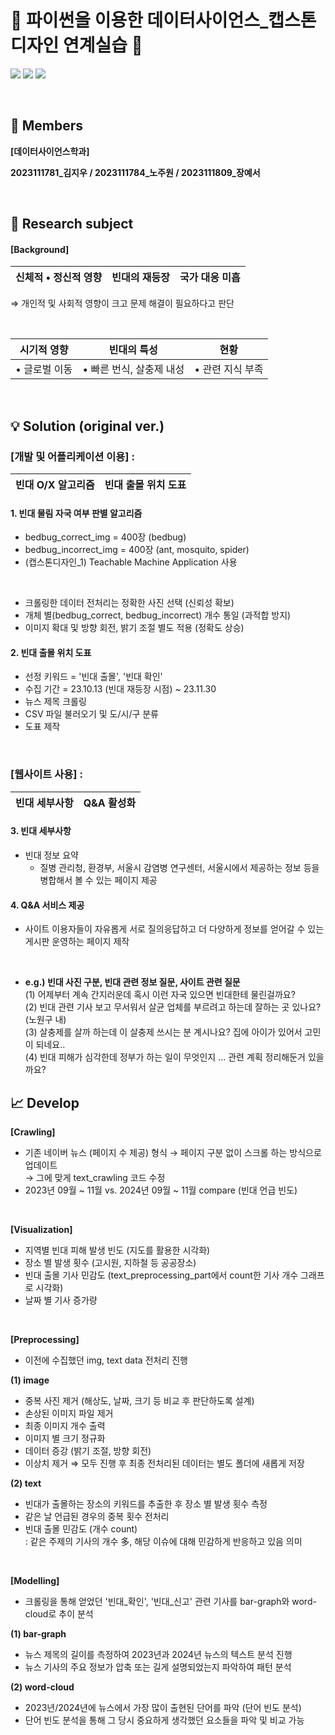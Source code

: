 # 🐞 파이썬을 이용한 데이터사이언스_캡스톤디자인 연계실습 🐞

<div align> 
<img src="https://img.shields.io/badge/GitHub-181717?style=for-the-badge&logo=github&logoColor=white">
<img src="https://img.shields.io/badge/Python-3776AB?style=for-the-badge&logo=python&logoColor=white">
<img src="https://img.shields.io/badge/Git-F05032?style=for-the-badge&logo=git&logoColor=white">
</div align> 

&nbsp;

## 👥 Members
**[데이터사이언스학과]**

**2023111781_김지우 / 2023111784_노주원 / 2023111809_장예서**

&nbsp;

##  🔎 Research subject
#### [Background]


|신체적 • 정신적 영향|빈대의 재등장|국가 대응 미흡|
|-----|-----|-----|

  ⇒ 개인적 및 사회적 영향이 크고 문제 해결이 필요하다고 판단

&nbsp;

|시기적 영향|빈대의 특성|현황|
|-----|-----|-----|
|• 글로벌 이동|• 빠른 번식, 살충제 내성 |• 관련 지식 부족|

&nbsp;

## 💡 Solution (original ver.)
### [개발 및 어플리케이션 이용] : 
|빈대 O/X 알고리즘|빈대 출몰 위치 도표|
|------|------|


#### 1. 빈대 물림 자국 여부 판별 알고리즘
- bedbug_correct_img = 400장 (bedbug)
- bedbug_incorrect_img = 400장 (ant, mosquito, spider)
- (캡스톤디자인_1) Teachable Machine Application 사용

<br>

- 크롤링한 데이터 전처리는 정확한 사진 선택 (신뢰성 확보)
- 개체 별(bedbug_correct, bedbug_incorrect) 개수 통일 (과적합 방지)
- 이미지 확대 및 방향 회전, 밝기 조절 별도 적용 (정확도 상승)

#### 2. 빈대 출몰 위치 도표
- 선정 키워드 = '빈대 출몰', '빈대 확인'
- 수집 기간 = 23.10.13 (빈대 재등장 시점) ~ 23.11.30 <br/>
- 뉴스 제목 크롤링
- CSV 파일 불러오기 및 도/시/구 분류
- 도표 제작 

&nbsp;

### [웹사이트 사용] : 
|빈대 세부사항|Q&A 활성화|
|------|------|


#### 3. 빈대 세부사항
- 빈대 정보 요약
  - 질병 관리청, 환경부, 서울시 감염병 연구센터, 서울시에서 제공하는 정보 등을 병합해서 볼 수 있는 페이지 제공

#### 4. Q&A 서비스 제공
- 사이트 이용자들이 자유롭게 서로 질의응답하고 더 다양하게 정보를 얻어갈 수 있는 게시판 운영하는 페이지 제작

<br>

- **e.g.) 빈대 사진 구분, 빈대 관련 정보 질문, 사이트 관련 질문** <br/>
(1) 어제부터 계속 간지러운데 혹시 이런 자국 있으면 빈대한테 물린걸까요? <br/>
(2) 빈대 관련 기사 보고 무서워서 살균 업체를 부르려고 하는데 잘하는 곳 있나요? (노원구 내) <br/>
(3) 살충제를 살까 하는데 이 살충제 쓰시는 분 계시나요? 집에 아이가 있어서 고민이 되네요..<br/>
(4) 빈대 피해가 심각한데 정부가 하는 일이 무엇인지 ... 관련 계획 정리해둔거 있을까요? <br/>


## 📈 Develop
**[Crawling]**
- 기존 네이버 뉴스 (페이지 수 제공) 형식 → 페이지 구분 없이 스크롤 하는 방식으로 업데이트 <br/>
   → 그에 맞게 text_crawling 코드 수정
- 2023년 09월 ~ 11월 vs. 2024년 09월 ~ 11월 compare (빈대 언급 빈도)

<br>

**[Visualization]**
- 지역별 빈대 피해 발생 빈도 (지도를 활용한 시각화) <br/>
- 장소 별 발생 횟수 (고시원, 지하철 등 공공장소) <br/>
- 빈대 출몰 기사 민감도 (text_preprocessing_part에서 count한 기사 개수 그래프로 시각화)
- 날짜 별 기사 증가량

<br>

**[Preprocessing]**
- 이전에 수집했던 img, text data 전처리 진행 <br/>

**(1) image**
  - 중복 사진 제거 (해상도, 날짜, 크기 등 비교 후 판단하도록 설계)
  - 손상된 이미지 파일 제거
  - 최종 이미지 개수 출력
  - 이미지 별 크기 정규화
  - 데이터 증강 (밝기 조절, 방향 회전)
  - 이상치 제거
  ⇒ 모두 진행 후 최종 전처리된 데이터는 별도 폴더에 새롭게 저장

**(2) text**
  - 빈대가 출몰하는 장소의 키워드를 추출한 후 장소 별 발생 횟수 측정
  - 같은 날 언급된 경우의 중복 횟수 전처리
  - 빈대 출몰 민감도 (개수 count) <br/>
    : 같은 주제의 기사의 개수 多, 해당 이슈에 대해 민감하게 반응하고 있음 의미 <br/>

<br>

**[Modelling]**
- 크롤링을 통해 얻었던 '빈대_확인', '빈대_신고' 관련 기사를 bar-graph와 word-cloud로 추이 분석 <br/>

**(1) bar-graph**
  - 뉴스 제목의 길이를 측정하여 2023년과 2024년 뉴스의 텍스트 분석 진행
  - 뉴스 기사의 주요 정보가 압축 또는 길게 설명되었는지 파악하여 패턴 분석

**(2) word-cloud**
  - 2023년/2024년에 뉴스에서 가장 많이 출현된 단어를 파악 (단어 빈도 분석)
  - 단어 빈도 분석을 통해 그 당시 중요하게 생각했던 요소들을 파악 및 비교 가능
